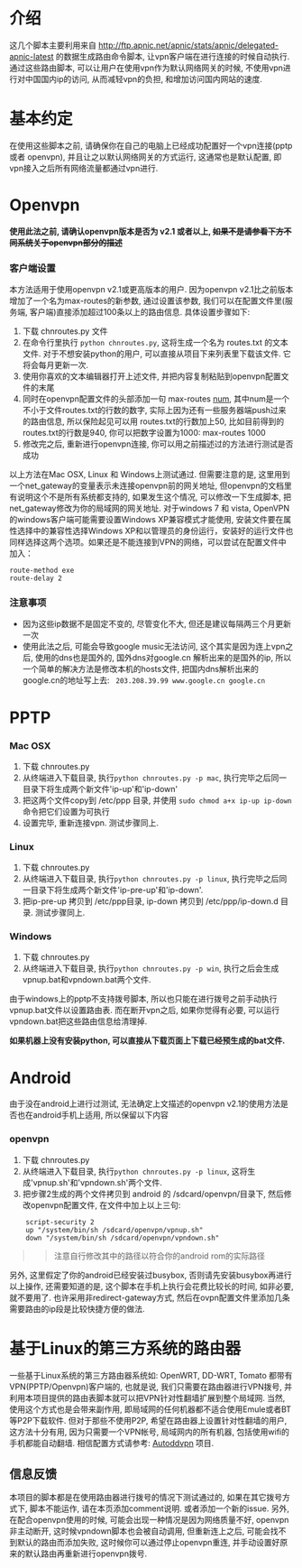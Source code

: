 # 介绍 #
这几个脚本主要利用来自 http://ftp.apnic.net/apnic/stats/apnic/delegated-apnic-latest 的数据生成路由命令脚本, 让vpn客户端在进行连接的时候自动执行. 通过这些路由脚本, 可以让用户在使用vpn作为默认网络网关的时候, 不使用vpn进行对中国国内ip的访问, 从而减轻vpn的负担, 和增加访问国内网站的速度.

# 基本约定 #

在使用这些脚本之前, 请确保你在自己的电脑上已经成功配置好一个vpn连接(pptp 或者 openvpn), 并且让之以默认网络网关的方式运行, 这通常也是默认配置, 即vpn接入之后所有网络流量都通过vpn进行.

# Openvpn #
**使用此法之前, 请确认openvpn版本是否为 v2.1 或者以上, ~~如果不是请参看下方不同系统关于openvpn部分的描述~~**
### 客户端设置 ###
本方法适用于使用openvpn v2.1或更高版本的用户. 因为openvpn v2.1比之前版本增加了一个名为max-routes的新参数, 通过设置该参数, 我们可以在配置文件里(服务端, 客户端)直接添加超过100条以上的路由信息. 具体设置步骤如下:
  1. 下载 chnroutes.py 文件
  1. 在命令行里执行 `python chnroutes.py`, 这将生成一个名为 routes.txt 的文本文件. 对于不想安装python的用户, 可以直接从项目下来列表里下载该文件. 它将会每月更新一次.
  1. 使用你喜欢的文本编辑器打开上述文件, 并把内容复制粘贴到openvpn配置文件的末尾
  1. 同时在openvpn配置文件的头部添加一句 max-routes [num](num.md), 其中num是一个不小于文件routes.txt的行数的数字, 实际上因为还有一些服务器端push过来的路由信息, 所以保险起见可以用 routes.txt的行数加上50, 比如目前得到的routes.txt的行数是940, 你可以把数字设置为1000: max-routes 1000
  1. 修改完之后, 重新进行openvpn连接, 你可以用之前描述过的方法进行测试是否成功


以上方法在Mac OSX, Linux 和 Windows上测试通过. 但需要注意的是, 这里用到一个net\_gateway的变量表示未连接openvpn前的网关地址, 但openvpn的文档里有说明这个不是所有系统都支持的, 如果发生这个情况, 可以修改一下生成脚本, 把net\_gateway修改为你的局域网的网关地址. 对于windows 7 和 vista, OpenVPN的windows客户端可能需要设置Windows XP兼容模式才能使用, 安装文件要在属性选择中的兼容性选择Windows XP和以管理员的身份运行，安装好的运行文件也同样选择这两个选项。如果还是不能连接到VPN的网络，可以尝试在配置文件中加入：
```
route-method exe
route-delay 2
```


### 注意事项 ###
  * 因为这些ip数据不是固定不变的, 尽管变化不大, 但还是建议每隔两三个月更新一次
  * 使用此法之后, 可能会导致google music无法访问, 这个其实是因为连上vpn之后, 使用的dns也是国外的, 国外dns对google.cn 解析出来的是国外的ip, 所以一个简单的解决方法是修改本机的hosts文件, 把国内dns解析出来的google.cn的地址写上去: ` 203.208.39.99 www.google.cn google.cn`

# PPTP #
### Mac OSX ###
  1. 下载 chnroutes.py
  1. 从终端进入下载目录, 执行`python chnroutes.py -p mac`, 执行完毕之后同一目录下将生成两个新文件'ip-up'和'ip-down'
  1. 把这两个文件copy到 /etc/ppp 目录, 并使用 `sudo chmod a+x ip-up ip-down`命令把它们设置为可执行
  1. 设置完毕, 重新连接vpn. 测试步骤同上.

### Linux ###
  1. 下载 chnroutes.py
  1. 从终端进入下载目录, 执行`python chnroutes.py -p linux`, 执行完毕之后同一目录下将生成两个新文件'ip-pre-up'和'ip-down'.
  1. 把ip-pre-up 拷贝到 /etc/ppp目录, ip-down 拷贝到 /etc/ppp/ip-down.d 目录. 测试步骤同上.

### Windows ###
  1. 下载 chnroutes.py
  1. 从终端进入下载目录, 执行`python chnroutes.py -p win`, 执行之后会生成vpnup.bat和vpndown.bat两个文件.

由于windows上的pptp不支持拨号脚本, 所以也只能在进行拨号之前手动执行vpnup.bat文件以设置路由表. 而在断开vpn之后, 如果你觉得有必要, 可以运行vpndown.bat把这些路由信息给清理掉.

**如果机器上没有安装python, 可以直接从下载页面上下载已经预生成的bat文件.**

# Android #
由于没在android上进行过测试, 无法确定上文描述的openvpn v2.1的使用方法是否也在android手机上适用, 所以保留以下内容
### openvpn ###
  1. 下载 chnroutes.py
  1. 从终端进入下载目录, 执行`python chnroutes.py -p linux`, 这将生成'vpnup.sh'和'vpndown.sh'两个文件.
  1. 把步骤2生成的两个文件拷贝到 android 的 /sdcard/openvpn/目录下, 然后修改openvpn配置文件, 在文件中加上以上三句:
```
    script-security 2
    up "/system/bin/sh /sdcard/openvpn/vpnup.sh"
    down "/system/bin/sh /sdcard/openvpn/vpndown.sh"
```
> > 注意自行修改其中的路径以符合你的android rom的实际路径

另外, 这里假定了你的android已经安装过busybox, 否则请先安装busybox再进行以上操作, 还需要知道的是, 这个脚本在手机上执行会花费比较长的时间, 如非必要, 就不要用了. 也许采用非redirect-gateway方式, 然后在ovpn配置文件里添加几条需要路由的ip段是比较快捷方便的做法.


# 基于Linux的第三方系统的路由器 #
一些基于Linux系统的第三方路由器系统如: OpenWRT, DD-WRT, Tomato 都带有VPN(PPTP/Openvpn)客户端的,  也就是说, 我们只需要在路由器进行VPN拨号, 并利用本项目提供的路由表脚本就可以把VPN针对性翻墙扩展到整个局域网. 当然, 使用这个方式也是会带来副作用, 即局域网的任何机器都不适合使用Emule或者BT等P2P下载软件. 但对于那些不使用P2P, 希望在路由器上设置针对性翻墙的用户, 这方法十分有用, 因为只需要一个VPN帐号, 局域网内的所有机器, 包括使用wifi的手机都能自动翻墙. 相信配置方式请参考:  [Autoddvpn](http://code.google.com/p/autoddvpn/) 项目.

## 信息反馈 ##
本项目的脚本都是在使用路由器进行拨号的情况下测试通过的, 如果在其它拨号方式下, 脚本不能运作, 请在本页添加comment说明. 或者添加一个新的issue. 另外, 在配合openvpn使用的时候, 可能会出现一种情况是因为网络质量不好, openvpn非主动断开, 这时候vpndown脚本也会被自动调用, 但重新连上之后, 可能会找不到默认的路由而添加失败, 这时候你可以通过停止openvpn重连, 并手动设置好原来的默认路由再重新进行openvpn拨号.